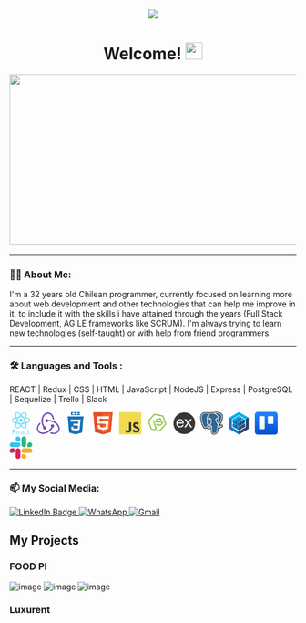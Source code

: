
<div id="header" align="center">
  <img src="https://media.giphy.com/media/jdPMeyv9rn0hZHh8n9/giphy.gif" width="100"/>
</div>
<h1 align="center">
  Welcome!
  <img src="https://media.giphy.com/media/hvRJCLFzcasrR4ia7z/giphy.gif" width="30px" height="30px"/>
</h1>
<div align="center">
  <img src="https://media.giphy.com/media/ZgTR3UQ9XAWDvqy9jv/giphy.gif" width="600" height="300"/>
</div>

---

### :man_technologist: About Me:
I'm a 32 years old Chilean programmer, currently focused on learning more about web development and other technologies that can help me improve in it, to include it with the skills i have attained through the years (Full Stack Development, AGILE frameworks like SCRUM). I'm always trying to learn new technologies (self-taught) or with help from friend programmers.

---

### :hammer_and_wrench: Languages and Tools :
REACT | Redux | CSS | HTML | JavaScript | NodeJS | Express | PostgreSQL | Sequelize | Trello | Slack
<div>
  <img src="https://github.com/devicons/devicon/blob/master/icons/react/react-original-wordmark.svg" title="React" alt="React" width="40" height="40"/>&nbsp;
  <img src="https://github.com/devicons/devicon/blob/master/icons/redux/redux-original.svg" title="Redux" alt="Redux " width="40" height="40"/>&nbsp;
  <img src="https://github.com/devicons/devicon/blob/master/icons/css3/css3-plain-wordmark.svg"  title="CSS3" alt="CSS" width="40" height="40"/>&nbsp;
  <img src="https://github.com/devicons/devicon/blob/master/icons/html5/html5-original.svg" title="HTML5" alt="HTML" width="40" height="40"/>&nbsp;
  <img src="https://github.com/devicons/devicon/blob/master/icons/javascript/javascript-original.svg" title="JavaScript" alt="JavaScript" width="40" height="40"/>&nbsp;
  <img src="https://github.com/MatyAntunez/MatyAntunez/blob/master/assets/img/nodejs.png" title="NodeJS" alt="NodeJS" width="40" height="40"/>&nbsp;
  <img src="https://github.com/MatyAntunez/MatyAntunez/blob/master/assets/img/express.png" title="Express" alt="Express" width="40" height="40"/>&nbsp;
  <img src="https://github.com/MatyAntunez/MatyAntunez/blob/master/assets/img/postgresql.png" title="PostgreSQL" alt="PostgreSQL" width="40" height="40"/>&nbsp;
  <img src="https://github.com/MatyAntunez/MatyAntunez/blob/master/assets/img/sequelize.png" title="Sequelize" alt="Sequelize" width="40" height="40"/>&nbsp;
  <img src="https://github.com/MatyAntunez/MatyAntunez/blob/master/assets/img/trello.png" title="Trello" alt="Trello" width="40" height="40"/>&nbsp;
  <img src="https://github.com/MatyAntunez/MatyAntunez/blob/master/assets/img/slack.png" title="Slack" alt="Slack" width="40" height="40"/>&nbsp;
</div>

---

### 📫 My Social Media:
<div id="badges">
  <a href="https://www.linkedin.com/in/renato-zapata-gonz%C3%A1lez/" target="_blank">
    <img src="https://img.shields.io/badge/LinkedIn-blue?style=for-the-badge&logo=linkedin&logoColor=white" alt="LinkedIn Badge"/>
  </a>
  <a href="https://wa.me/56942570064" target="_blank">
    <img src="https://img.shields.io/badge/WhatsApp-brightgreen?style=for-the-badge&logo=whatsapp&logoColor=white" alt="WhatsApp"/>
  </a>
  <a href="mailto:renatozapgon@gmail.com" target="_blank">
    <img src="https://img.shields.io/badge/Gmail-red?style=for-the-badge&logo=gmail&logoColor=white" alt="Gmail"/>
  </a>
</div>

## My Projects

### FOOD PI
![image](https://user-images.githubusercontent.com/81201679/174883012-137554bd-6555-48c5-aaca-ec43e1becc4e.png)
![image](https://user-images.githubusercontent.com/81201679/174883355-0b4ae3d1-8595-4ac3-b7e8-b3a384c0fdf6.png)
![image](https://user-images.githubusercontent.com/81201679/174883436-ea0bc57c-8263-49b3-b2d5-bb8504d41712.png)


### Luxurent








<!--
**DarkReindhart/DarkReindhart** is a ✨ _special_ ✨ repository because its `README.md` (this file) appears on your GitHub profile.

Here are some ideas to get you started:

- 🔭 I’m currently working on ...
- 🌱 I’m currently learning ...
- 👯 I’m looking to collaborate on ...
- 🤔 I’m looking for help with ...
- 💬 Ask me about ...
- 📫 How to reach me: ...
- 😄 Pronouns: ...
- ⚡ Fun fact: ...
-->
